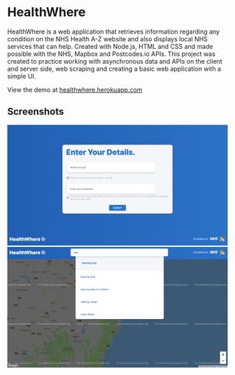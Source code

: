 # HealthWhere

HealthWhere is a web application that retrieves information regarding any condition on the NHS Health A-Z website and also displays local NHS services that can help. Created with Node.js, HTML and CSS and made possible with the NHS, Mapbox and Postcodes.io APIs. This project was created to practice working with asynchronous data and APIs on the client and server side, web scraping and creating a basic web application with a simple UI.

View the demo at [healthwhere.herokuapp.com](https://healthwhere.herokuapp.com/)

## Screenshots

![Screenshot 1](images/demo1.png?raw=true)
![Screenshot 2](images/demo2.png?raw=true)
